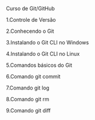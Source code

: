 Curso de Git/GitHub

1.Controle de Versão

2.Conhecendo o Git

3.Instalando o Git CLI no Windows

4.Instalando o Git CLI no Linux

5.Comandos básicos do Git

6.Comando git commit

7.Comando git log

8.Comando git rm

9.Comando git diff
